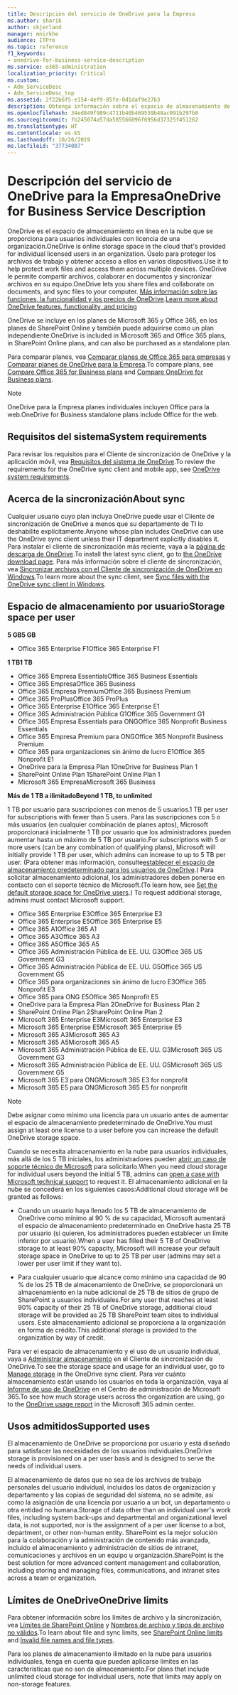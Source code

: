 ```yaml
---
title: Descripción del servicio de OneDrive para la Empresa
ms.author: sharik
author: skjerland
manager: mnirkhe
audience: ITPro
ms.topic: reference
f1_keywords:
- onedrive-for-business-service-description
ms.service: o365-administration
localization_priority: Critical
ms.custom:
- Adm_ServiceDesc
- Adm_ServiceDesc_top
ms.assetid: 2f22b6f5-e154-4ef9-85fe-0d1daf9e27b3
description: Obtenga información sobre el espacio de almacenamiento de OneDrive que se proporciona en cada plan de suscripción.
ms.openlocfilehash: 34ed849f989c4711b40b469539b48ac091b297b0
ms.sourcegitcommit: fb245074a57da585566096f6956d37325f451262
ms.translationtype: HT
ms.contentlocale: es-ES
ms.lasthandoff: 10/26/2019
ms.locfileid: "37734007"
---
```

# <a name="onedrive-for-business-service-description"></a><span data-ttu-id="76a0d-103">Descripción del servicio de OneDrive para la Empresa</span><span class="sxs-lookup"><span data-stu-id="76a0d-103">OneDrive for Business Service Description</span></span>

<span data-ttu-id="76a0d-104">OneDrive es el espacio de almacenamiento en línea en la nube que se proporciona para usuarios individuales con licencia de una organización.</span><span class="sxs-lookup"><span data-stu-id="76a0d-104">OneDrive is online storage space in the cloud that's provided for individual licensed users in an organization.</span></span> <span data-ttu-id="76a0d-105">Úselo para proteger los archivos de trabajo y obtener acceso a ellos en varios dispositivos.</span><span class="sxs-lookup"><span data-stu-id="76a0d-105">Use it to help protect work files and access them across multiple devices.</span></span> <span data-ttu-id="76a0d-106">OneDrive le permite compartir archivos, colaborar en documentos y sincronizar archivos en su equipo.</span><span class="sxs-lookup"><span data-stu-id="76a0d-106">OneDrive lets you share files and collaborate on documents, and sync files to your computer.</span></span> <span data-ttu-id="76a0d-107">[Más información sobre las funciones, la funcionalidad y los precios de OneDrive](https://go.microsoft.com/fwlink/?linkid=850345).</span><span class="sxs-lookup"><span data-stu-id="76a0d-107">[Learn more about OneDrive features, functionality, and pricing](https://go.microsoft.com/fwlink/?linkid=850345)</span></span>
  
<span data-ttu-id="76a0d-108">OneDrive se incluye en los planes de Microsoft 365 y Office 365, en los planes de SharePoint Online y también puede adquirirse como un plan independiente.</span><span class="sxs-lookup"><span data-stu-id="76a0d-108">OneDrive is included in Microsoft 365 and Office 365 plans, in SharePoint Online plans, and can also be purchased as a standalone plan.</span></span> 
    
<span data-ttu-id="76a0d-109">Para comparar planes, vea [Comparar planes de Office 365 para empresas](https://go.microsoft.com/fwlink/?linkid=799177) y [Comparar planes de OneDrive para la Empresa](https://products.office.com/onedrive-for-business/compare-onedrive-for-business-plans).</span><span class="sxs-lookup"><span data-stu-id="76a0d-109">To compare plans, see [Compare Office 365 for Business plans](https://go.microsoft.com/fwlink/?linkid=799177) and [Compare OneDrive for Business plans](https://products.office.com/onedrive-for-business/compare-onedrive-for-business-plans).</span></span> 
  
> [!NOTE]
> <span data-ttu-id="76a0d-110">OneDrive para la Empresa planes individuales incluyen Office para la web.</span><span class="sxs-lookup"><span data-stu-id="76a0d-110">OneDrive for Business standalone plans include Office for the web.</span></span> 
  
## <a name="system-requirements"></a><span data-ttu-id="76a0d-111">Requisitos del sistema</span><span class="sxs-lookup"><span data-stu-id="76a0d-111">System requirements</span></span>

<span data-ttu-id="76a0d-112">Para revisar los requisitos para el Cliente de sincronización de OneDrive y la aplicación móvil, vea [Requisitos del sistema de OneDrive](https://go.microsoft.com/fwlink/?linkid=837584).</span><span class="sxs-lookup"><span data-stu-id="76a0d-112">To review the requirements for the OneDrive sync client and mobile app, see [OneDrive system requirements](https://go.microsoft.com/fwlink/?linkid=837584).</span></span>
  
## <a name="about-sync"></a><span data-ttu-id="76a0d-113">Acerca de la sincronización</span><span class="sxs-lookup"><span data-stu-id="76a0d-113">About sync</span></span>

<span data-ttu-id="76a0d-114">Cualquier usuario cuyo plan incluya OneDrive puede usar el Cliente de sincronización de OneDrive a menos que su departamento de TI lo deshabilite explícitamente.</span><span class="sxs-lookup"><span data-stu-id="76a0d-114">Anyone whose plan includes OneDrive can use the OneDrive sync client unless their IT department explicitly disables it.</span></span> <span data-ttu-id="76a0d-115">Para instalar el cliente de sincronización más reciente, vaya a la [página de descarga de OneDrive](https://onedrive.live.com/about/download/).</span><span class="sxs-lookup"><span data-stu-id="76a0d-115">To install the latest sync client, go to [the OneDrive download page](https://onedrive.live.com/about/download/).</span></span> <span data-ttu-id="76a0d-116">Para más información sobre el cliente de sincronización, vea [Sincronizar archivos con el Cliente de sincronización de OneDrive en Windows](https://support.office.com/article/615391c4-2bd3-4aae-a42a-858262e42a49).</span><span class="sxs-lookup"><span data-stu-id="76a0d-116">To learn more about the sync client, see [Sync files with the OneDrive sync client in Windows](https://support.office.com/article/615391c4-2bd3-4aae-a42a-858262e42a49).</span></span>
  
## <a name="storage-space-per-user"></a><span data-ttu-id="76a0d-117">Espacio de almacenamiento por usuario</span><span class="sxs-lookup"><span data-stu-id="76a0d-117">Storage space per user</span></span>

<span data-ttu-id="76a0d-118">**5 GB**</span><span class="sxs-lookup"><span data-stu-id="76a0d-118">**5 GB**</span></span>

- <span data-ttu-id="76a0d-119">Office 365 Enterprise F1</span><span class="sxs-lookup"><span data-stu-id="76a0d-119">Office 365 Enterprise F1</span></span>

<span data-ttu-id="76a0d-120">**1 TB**</span><span class="sxs-lookup"><span data-stu-id="76a0d-120">**1 TB**</span></span>

- <span data-ttu-id="76a0d-121">Office 365 Empresa Essentials</span><span class="sxs-lookup"><span data-stu-id="76a0d-121">Office 365 Business Essentials</span></span>
- <span data-ttu-id="76a0d-122">Office 365 Empresa</span><span class="sxs-lookup"><span data-stu-id="76a0d-122">Office 365 Business</span></span>
- <span data-ttu-id="76a0d-123">Office 365 Empresa Premium</span><span class="sxs-lookup"><span data-stu-id="76a0d-123">Office 365 Business Premium</span></span>
- <span data-ttu-id="76a0d-124">Office 365 ProPlus</span><span class="sxs-lookup"><span data-stu-id="76a0d-124">Office 365 ProPlus</span></span>
- <span data-ttu-id="76a0d-125">Office 365 Enterprise E1</span><span class="sxs-lookup"><span data-stu-id="76a0d-125">Office 365 Enterprise E1</span></span>
- <span data-ttu-id="76a0d-126">Office 365 Administración Pública G1</span><span class="sxs-lookup"><span data-stu-id="76a0d-126">Office 365 Government G1</span></span>
- <span data-ttu-id="76a0d-127">Office 365 Empresa Essentials para ONG</span><span class="sxs-lookup"><span data-stu-id="76a0d-127">Office 365 Nonprofit Business Essentials</span></span>
- <span data-ttu-id="76a0d-128">Office 365 Empresa Premium para ONG</span><span class="sxs-lookup"><span data-stu-id="76a0d-128">Office 365 Nonprofit Business Premium</span></span>
- <span data-ttu-id="76a0d-129">Office 365 para organizaciones sin ánimo de lucro E1</span><span class="sxs-lookup"><span data-stu-id="76a0d-129">Office 365 Nonprofit E1</span></span>
- <span data-ttu-id="76a0d-130">OneDrive para la Empresa Plan 1</span><span class="sxs-lookup"><span data-stu-id="76a0d-130">OneDrive for Business Plan 1</span></span>
- <span data-ttu-id="76a0d-131">SharePoint Online Plan 1</span><span class="sxs-lookup"><span data-stu-id="76a0d-131">SharePoint Online Plan 1</span></span>
- <span data-ttu-id="76a0d-132">Microsoft 365 Empresa</span><span class="sxs-lookup"><span data-stu-id="76a0d-132">Microsoft 365 Business</span></span>

<span data-ttu-id="76a0d-133">**Más de 1 TB a ilimitado**</span><span class="sxs-lookup"><span data-stu-id="76a0d-133">**Beyond 1 TB, to unlimited**</span></span>
 
<span data-ttu-id="76a0d-134">1 TB por usuario para suscripciones con menos de 5 usuarios.</span><span class="sxs-lookup"><span data-stu-id="76a0d-134">1 TB per user for subscriptions with fewer than 5 users.</span></span> <span data-ttu-id="76a0d-135">Para las suscripciones con 5 o más usuarios (en cualquier combinación de planes aptos), Microsoft proporcionará inicialmente 1 TB por usuario que los administradores pueden aumentar hasta un máximo de 5 TB por usuario.</span><span class="sxs-lookup"><span data-stu-id="76a0d-135">For subscriptions with 5 or more users (can be any combination of qualifying plans), Microsoft will initially provide 1 TB per user, which admins can increase to up to 5 TB per user.</span></span> <span data-ttu-id="76a0d-136">(Para obtener más información, consulte[establecer el espacio de almacenamiento predeterminado para los usuarios de OneDrive](/onedrive/set-default-storage-space).) Para solicitar almacenamiento adicional, los administradores deben ponerse en contacto con el soporte técnico de Microsoft.</span><span class="sxs-lookup"><span data-stu-id="76a0d-136">(To learn how, see [Set the default storage space for OneDrive users](/onedrive/set-default-storage-space).) To request additional storage, admins must contact Microsoft support.</span></span>

- <span data-ttu-id="76a0d-137">Office 365 Enterprise E3</span><span class="sxs-lookup"><span data-stu-id="76a0d-137">Office 365 Enterprise E3</span></span>
- <span data-ttu-id="76a0d-138">Office 365 Enterprise E5</span><span class="sxs-lookup"><span data-stu-id="76a0d-138">Office 365 Enterprise E5</span></span>
- <span data-ttu-id="76a0d-139">Office 365 A1</span><span class="sxs-lookup"><span data-stu-id="76a0d-139">Office 365 A1</span></span>
- <span data-ttu-id="76a0d-140">Office 365 A3</span><span class="sxs-lookup"><span data-stu-id="76a0d-140">Office 365 A3</span></span>
- <span data-ttu-id="76a0d-141">Office 365 A5</span><span class="sxs-lookup"><span data-stu-id="76a0d-141">Office 365 A5</span></span>
- <span data-ttu-id="76a0d-142">Office 365 Administración Pública de EE. UU. G3</span><span class="sxs-lookup"><span data-stu-id="76a0d-142">Office 365 US Government G3</span></span>
- <span data-ttu-id="76a0d-143">Office 365 Administración Pública de EE. UU. G5</span><span class="sxs-lookup"><span data-stu-id="76a0d-143">Office 365 US Government G5</span></span>
- <span data-ttu-id="76a0d-144">Office 365 para organizaciones sin ánimo de lucro E3</span><span class="sxs-lookup"><span data-stu-id="76a0d-144">Office 365 Nonprofit E3</span></span>
- <span data-ttu-id="76a0d-145">Office 365 para ONG E5</span><span class="sxs-lookup"><span data-stu-id="76a0d-145">Office 365 Nonprofit E5</span></span>
- <span data-ttu-id="76a0d-146">OneDrive para la Empresa Plan 2</span><span class="sxs-lookup"><span data-stu-id="76a0d-146">OneDrive for Business Plan 2</span></span>
- <span data-ttu-id="76a0d-147">SharePoint Online Plan 2</span><span class="sxs-lookup"><span data-stu-id="76a0d-147">SharePoint Online Plan 2</span></span>
- <span data-ttu-id="76a0d-148">Microsoft 365 Enterprise E3</span><span class="sxs-lookup"><span data-stu-id="76a0d-148">Microsoft 365 Enterprise E3</span></span>
- <span data-ttu-id="76a0d-149">Microsoft 365 Enterprise E5</span><span class="sxs-lookup"><span data-stu-id="76a0d-149">Microsoft 365 Enterprise E5</span></span>
- <span data-ttu-id="76a0d-150">Microsoft 365 A3</span><span class="sxs-lookup"><span data-stu-id="76a0d-150">Microsoft 365 A3</span></span>
- <span data-ttu-id="76a0d-151">Microsoft 365 A5</span><span class="sxs-lookup"><span data-stu-id="76a0d-151">Microsoft 365 A5</span></span>
- <span data-ttu-id="76a0d-152">Microsoft 365 Administración Pública de EE. UU. G3</span><span class="sxs-lookup"><span data-stu-id="76a0d-152">Microsoft 365 US Government G3</span></span>
- <span data-ttu-id="76a0d-153">Microsoft 365 Administración Pública de EE. UU. G5</span><span class="sxs-lookup"><span data-stu-id="76a0d-153">Microsoft 365 US Government G5</span></span>
- <span data-ttu-id="76a0d-154">Microsoft 365 E3 para ONG</span><span class="sxs-lookup"><span data-stu-id="76a0d-154">Microsoft 365 E3 for nonprofit</span></span>
- <span data-ttu-id="76a0d-155">Microsoft 365 E5 para ONG</span><span class="sxs-lookup"><span data-stu-id="76a0d-155">Microsoft 365 E5 for nonprofit</span></span>

> [!NOTE]
> <span data-ttu-id="76a0d-156">Debe asignar como mínimo una licencia para un usuario antes de aumentar el espacio de almacenamiento predeterminado de OneDrive.</span><span class="sxs-lookup"><span data-stu-id="76a0d-156">You must assign at least one license to a user before you can increase the default OneDrive storage space.</span></span> 
  
<span data-ttu-id="76a0d-157">Cuando se necesita almacenamiento en la nube para usuarios individuales, más allá de los 5 TB iniciales, los administradores pueden [abrir un caso de soporte técnico de Microsoft](https://go.microsoft.com/fwlink/?linkid=869559) para solicitarlo.</span><span class="sxs-lookup"><span data-stu-id="76a0d-157">When you need cloud storage for individual users beyond the initial 5 TB, admins can [open a case with Microsoft technical support](https://go.microsoft.com/fwlink/?linkid=869559) to request it.</span></span> <span data-ttu-id="76a0d-158">El almacenamiento adicional en la nube se concederá en los siguientes casos:</span><span class="sxs-lookup"><span data-stu-id="76a0d-158">Additional cloud storage will be granted as follows:</span></span> 
  
- <span data-ttu-id="76a0d-159">Cuando un usuario haya llenado los 5 TB de almacenamiento de OneDrive como mínimo al 90 % de su capacidad, Microsoft aumentará el espacio de almacenamiento predeterminado en OneDrive hasta 25 TB por usuario (si quieren, los administradores pueden establecer un límite inferior por usuario).</span><span class="sxs-lookup"><span data-stu-id="76a0d-159">When a user has filled their 5 TB of OneDrive storage to at least 90% capacity, Microsoft will increase your default storage space in OneDrive to up to 25 TB per user (admins may set a lower per user limit if they want to).</span></span> 
    
- <span data-ttu-id="76a0d-160">Para cualquier usuario que alcance como mínimo una capacidad de 90 % de los 25 TB de almacenamiento de OneDrive, se proporcionará un almacenamiento en la nube adicional de 25 TB de sitios de grupo de SharePoint a usuarios individuales.</span><span class="sxs-lookup"><span data-stu-id="76a0d-160">For any user that reaches at least 90% capacity of their 25 TB of OneDrive storage, additional cloud storage will be provided as 25 TB SharePoint team sites to individual users.</span></span> <span data-ttu-id="76a0d-161">Este almacenamiento adicional se proporciona a la organización en forma de crédito.</span><span class="sxs-lookup"><span data-stu-id="76a0d-161">This additional storage is provided to the organization by way of credit.</span></span>
    
<span data-ttu-id="76a0d-162">Para ver el espacio de almacenamiento y el uso de un usuario individual, vaya a [Administrar almacenamiento](https://support.office.com/article/31519161-059C-4764-B6F8-F5CD29F7FE68) en el Cliente de sincronización de OneDrive.</span><span class="sxs-lookup"><span data-stu-id="76a0d-162">To see the storage space and usage for an individual user, go to [Manage storage](https://support.office.com/article/31519161-059C-4764-B6F8-F5CD29F7FE68) in the OneDrive sync client.</span></span> <span data-ttu-id="76a0d-163">Para ver cuánto almacenamiento están usando los usuarios en toda la organización, vaya al [Informe de uso de OneDrive](/office365/admin/activity-reports/onedrive-for-business-usage) en el Centro de administración de Microsoft 365.</span><span class="sxs-lookup"><span data-stu-id="76a0d-163">To see how much storage users across the organization are using, go to the [OneDrive usage report](/office365/admin/activity-reports/onedrive-for-business-usage) in the Microsoft 365 admin center.</span></span> 
   
## <a name="supported-uses"></a><span data-ttu-id="76a0d-164">Usos admitidos</span><span class="sxs-lookup"><span data-stu-id="76a0d-164">Supported uses</span></span>

<span data-ttu-id="76a0d-165">El almacenamiento de OneDrive se proporciona por usuario y está diseñado para satisfacer las necesidades de los usuarios individuales.</span><span class="sxs-lookup"><span data-stu-id="76a0d-165">OneDrive storage is provisioned on a per user basis and is designed to serve the needs of individual users.</span></span>
  
<span data-ttu-id="76a0d-166">El almacenamiento de datos que no sea de los archivos de trabajo personales del usuario individual, incluidos los datos de organización y departamento y las copias de seguridad del sistema, no se admite, así como la asignación de una licencia por usuario a un bot, un departamento u otra entidad no humana.</span><span class="sxs-lookup"><span data-stu-id="76a0d-166">Storage of data other than an individual user's work files, including system back-ups and departmental and organizational level data, is not supported, nor is the assignment of a per user license to a bot, department, or other non-human entity.</span></span> <span data-ttu-id="76a0d-167">SharePoint es la mejor solución para la colaboración y la administración de contenido más avanzada, incluido el almacenamiento y administración de sitios de intranet, comunicaciones y archivos en un equipo u organización.</span><span class="sxs-lookup"><span data-stu-id="76a0d-167">SharePoint is the best solution for more advanced content management and collaboration, including storing and managing files, communications, and intranet sites across a team or organization.</span></span>
  
## <a name="onedrive-limits"></a><span data-ttu-id="76a0d-168">Límites de OneDrive</span><span class="sxs-lookup"><span data-stu-id="76a0d-168">OneDrive limits</span></span>

<span data-ttu-id="76a0d-169">Para obtener información sobre los límites de archivo y la sincronización, vea [Límites de SharePoint Online](/office365/servicedescriptions/sharepoint-online-service-description/sharepoint-online-limits) y [Nombres de archivo y tipos de archivo no válidos](https://support.office.com/article/64883a5d-228e-48f5-b3d2-eb39e07630fa).</span><span class="sxs-lookup"><span data-stu-id="76a0d-169">To learn about file and sync limits, see [SharePoint Online limits](/office365/servicedescriptions/sharepoint-online-service-description/sharepoint-online-limits) and [Invalid file names and file types](https://support.office.com/article/64883a5d-228e-48f5-b3d2-eb39e07630fa).</span></span>
  
<span data-ttu-id="76a0d-170">Para los planes de almacenamiento ilimitado en la nube para usuarios individuales, tenga en cuenta que pueden aplicarse límites en las características que no son de almacenamiento.</span><span class="sxs-lookup"><span data-stu-id="76a0d-170">For plans that include unlimited cloud storage for individual users, note that limits may apply on non-storage features.</span></span> 
  